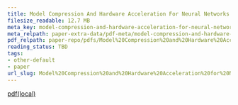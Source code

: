 ```yaml
---
title: Model Compression And Hardware Acceleration For Neural Networks - A Comprehensive Survey
filesize_readable: 12.7 MB
meta_key: model-compression-and-hardware-acceleration-for-neural-networks-a-comprehensive-survey
meta_relpath: paper-extra-data/pdf-meta/model-compression-and-hardware-acceleration-for-neural-networks-a-comprehensive-survey.yaml
pdf_relpath: paper-repo/pdfs/Model%20Compression%20and%20Hardware%20Acceleration%20for%20Neural%20Networks%20-%20A%20Comprehensive%20Survey.pdf
reading_status: TBD
tags:
- other-default
- paper
url_slug: Model%20Compression%20and%20Hardware%20Acceleration%20for%20Neural%20Networks%20-%20A%20Comprehensive%20Survey
---
```


[pdf(local)](../../paper-repo/pdfs/Model%20Compression%20and%20Hardware%20Acceleration%20for%20Neural%20Networks%20-%20A%20Comprehensive%20Survey.pdf)

